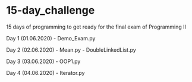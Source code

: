 # 15-day_challenge
15 days of programming to get ready for the final exam of Programming II

Day 1 (01.06.2020)  - Demo_Exam.py

Day 2 (02.06.2020)  - Mean.py
                    - DoubleLinkedList.py

Day 3 (03.06.2020)  - OOP1.py

Day 4 (04.06.2020)  - Iterator.py
